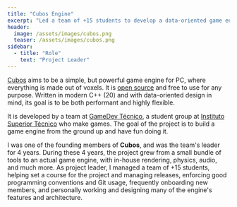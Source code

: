 ```yaml
---
title: "Cubos Engine"
excerpt: "Led a team of +15 students to develop a data-oriented game engine in C++ from scratch."
header:
  image: /assets/images/cubos.png
  teaser: /assets/images/cubos.png
sidebar:
  - title: "Role"
    text: "Project Leader"
---
```


[Cubos](https://cubosengine.org/) aims to be a simple, but powerful game engine for PC, where everything is made out of voxels. It is [open source](https://github.com/GameDevTecnico/cubos) and free to use for any purpose. Written in modern C++ (20) and with data-oriented design in mind, its goal is to be both performant and highly flexible.

It is developed by a team at [GameDev Técnico](www.instagram.com/gamedevtecnico/), a student group at [Instituto Superior Técnico](tecnico.ulisboa.pt/) who make games. The goal of the project is to build a game engine from the ground up and have fun doing it.

I was one of the founding members of **Cubos**, and was the team's leader for 4 years. During these 4 years, the project grew from a small bundle of tools to an actual game engine, with in-house rendering, physics, audio, and much more. As project leader, I managed a team of +15 students, helping set a course for the project and managing releases, enforcing good programming conventions and Git usage, frequently onboarding new members, and personally working and designing many of the engine's features and architecture.

